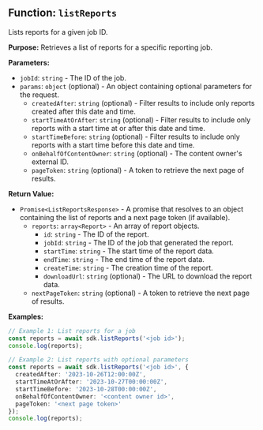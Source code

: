 ## Function: `listReports`

Lists reports for a given job ID.

**Purpose:**
Retrieves a list of reports for a specific reporting job.

**Parameters:**

- `jobId`: `string` - The ID of the job.
- `params`: `object` (optional) - An object containing optional parameters for the request.
  - `createdAfter`: `string` (optional) - Filter results to include only reports created after this date and time.
  - `startTimeAtOrAfter`: `string` (optional) - Filter results to include only reports with a start time at or after this date and time.
  - `startTimeBefore`: `string` (optional) - Filter results to include only reports with a start time before this date and time.
  - `onBehalfOfContentOwner`: `string` (optional) - The content owner's external ID.
  - `pageToken`: `string` (optional) - A token to retrieve the next page of results.

**Return Value:**

- `Promise<ListReportsResponse>` - A promise that resolves to an object containing the list of reports and a next page token (if available).
  - `reports`: `array<Report>` - An array of report objects.
    - `id`: `string` - The ID of the report.
    - `jobId`: `string` - The ID of the job that generated the report.
    - `startTime`: `string` - The start time of the report data.
    - `endTime`: `string` - The end time of the report data.
    - `createTime`: `string` - The creation time of the report.
    - `downloadUrl`: `string` (optional) - The URL to download the report data.
  - `nextPageToken`: `string` (optional) - A token to retrieve the next page of results.

**Examples:**

```typescript
// Example 1: List reports for a job
const reports = await sdk.listReports('<job id>');
console.log(reports);

// Example 2: List reports with optional parameters
const reports = await sdk.listReports('<job id>', {
  createdAfter: '2023-10-26T12:00:00Z',
  startTimeAtOrAfter: '2023-10-27T00:00:00Z',
  startTimeBefore: '2023-10-28T00:00:00Z',
  onBehalfOfContentOwner: '<content owner id>',
  pageToken: '<next page token>'
});
console.log(reports);
```